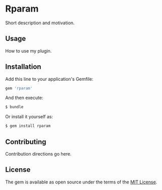 # Rparam
Short description and motivation.

## Usage
How to use my plugin.

## Installation
Add this line to your application's Gemfile:

```ruby
gem 'rparam'
```

And then execute:
```bash
$ bundle
```

Or install it yourself as:
```bash
$ gem install rparam
```

## Contributing
Contribution directions go here.

## License
The gem is available as open source under the terms of the [MIT License](https://opensource.org/licenses/MIT).
